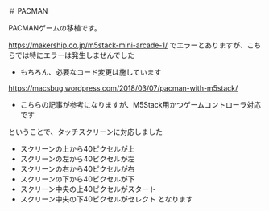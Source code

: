 ＃ PACMAN

PACMANゲームの移植です。

https://makership.co.jp/m5stack-mini-arcade-1/
でエラーとありますが、こちらでは特にエラーは発生しませんでした
- もちろん、必要なコード変更は施しています

https://macsbug.wordpress.com/2018/03/07/pacman-with-m5stack/
- こちらの記事が参考になりますが、M5Stack用かつゲームコントローラ対応です

ということで、タッチスクリーンに対応しました
- スクリーンの上から40ピクセルが上
- スクリーンの左から40ピクセルが左
- スクリーンの右から40ピクセルが右
- スクリーンの下から40ピクセルが下
- スクリーン中央の上40ピクセルがスタート
- スクリーン中央の下40ピクセルがセレクト
となります
